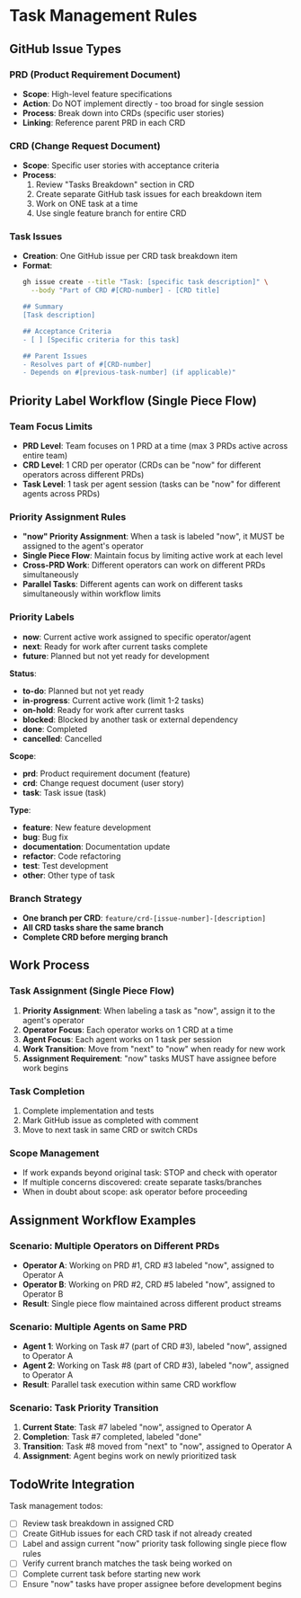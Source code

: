 # Task Management Rules

## GitHub Issue Types

### PRD (Product Requirement Document)
- **Scope**: High-level feature specifications  
- **Action**: Do NOT implement directly - too broad for single session
- **Process**: Break down into CRDs (specific user stories)
- **Linking**: Reference parent PRD in each CRD

### CRD (Change Request Document)  
- **Scope**: Specific user stories with acceptance criteria
- **Process**: 
  1. Review "Tasks Breakdown" section in CRD
  2. Create separate GitHub task issues for each breakdown item
  3. Work on ONE task at a time
  4. Use single feature branch for entire CRD

### Task Issues
- **Creation**: One GitHub issue per CRD task breakdown item
- **Format**:
  ```bash
  gh issue create --title "Task: [specific task description]" \
    --body "Part of CRD #[CRD-number] - [CRD title]
  
  ## Summary
  [Task description]
  
  ## Acceptance Criteria
  - [ ] [Specific criteria for this task]
  
  ## Parent Issues
  - Resolves part of #[CRD-number]
  - Depends on #[previous-task-number] (if applicable)"
  ```

## Priority Label Workflow (Single Piece Flow)

### Team Focus Limits
- **PRD Level**: Team focuses on 1 PRD at a time (max 3 PRDs active across entire team)
- **CRD Level**: 1 CRD per operator (CRDs can be "now" for different operators across different PRDs)
- **Task Level**: 1 task per agent session (tasks can be "now" for different agents across PRDs)

### Priority Assignment Rules
- **"now" Priority Assignment**: When a task is labeled "now", it MUST be assigned to the agent's operator
- **Single Piece Flow**: Maintain focus by limiting active work at each level
- **Cross-PRD Work**: Different operators can work on different PRDs simultaneously
- **Parallel Tasks**: Different agents can work on different tasks simultaneously within workflow limits

### Priority Labels
- **now**: Current active work assigned to specific operator/agent
- **next**: Ready for work after current tasks complete
- **future**: Planned but not yet ready for development

**Status**:
- **to-do**: Planned but not yet ready
- **in-progress**: Current active work (limit 1-2 tasks)
- **on-hold**: Ready for work after current tasks
- **blocked**: Blocked by another task or external dependency
- **done**: Completed
- **cancelled**: Cancelled

**Scope**:
- **prd**: Product requirement document (feature)
- **crd**: Change request document (user story)
- **task**: Task issue (task)

**Type**:
- **feature**: New feature development
- **bug**: Bug fix
- **documentation**: Documentation update
- **refactor**: Code refactoring
- **test**: Test development
- **other**: Other type of task

### Branch Strategy
- **One branch per CRD**: `feature/crd-[issue-number]-[description]`
- **All CRD tasks share the same branch**
- **Complete CRD before merging branch**

## Work Process

### Task Assignment (Single Piece Flow)
1. **Priority Assignment**: When labeling a task as "now", assign it to the agent's operator
2. **Operator Focus**: Each operator works on 1 CRD at a time
3. **Agent Focus**: Each agent works on 1 task per session
4. **Work Transition**: Move from "next" to "now" when ready for new work
5. **Assignment Requirement**: "now" tasks MUST have assignee before work begins

### Task Completion
1. Complete implementation and tests
2. Mark GitHub issue as completed with comment
3. Move to next task in same CRD or switch CRDs

### Scope Management
- If work expands beyond original task: STOP and check with operator
- If multiple concerns discovered: create separate tasks/branches
- When in doubt about scope: ask operator before proceeding

## Assignment Workflow Examples

### Scenario: Multiple Operators on Different PRDs
- **Operator A**: Working on PRD #1, CRD #3 labeled "now", assigned to Operator A
- **Operator B**: Working on PRD #2, CRD #5 labeled "now", assigned to Operator B  
- **Result**: Single piece flow maintained across different product streams

### Scenario: Multiple Agents on Same PRD
- **Agent 1**: Working on Task #7 (part of CRD #3), labeled "now", assigned to Operator A
- **Agent 2**: Working on Task #8 (part of CRD #3), labeled "now", assigned to Operator A
- **Result**: Parallel task execution within same CRD workflow

### Scenario: Task Priority Transition
1. **Current State**: Task #7 labeled "now", assigned to Operator A
2. **Completion**: Task #7 completed, labeled "done"
3. **Transition**: Task #8 moved from "next" to "now", assigned to Operator A
4. **Assignment**: Agent begins work on newly prioritized task

## TodoWrite Integration
Task management todos:
- [ ] Review task breakdown in assigned CRD
- [ ] Create GitHub issues for each CRD task if not already created
- [ ] Label and assign current "now" priority task following single piece flow rules
- [ ] Verify current branch matches the task being worked on
- [ ] Complete current task before starting new work
- [ ] Ensure "now" tasks have proper assignee before development begins